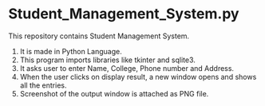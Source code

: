 # Student_Management_System.py
This repository contains Student Management System.
1. It is made in Python Language.
2. This program imports libraries like tkinter and sqlite3.
3. It asks user to enter Name, College, Phone number and Address.
4. When the user clicks on display result, a new window opens and shows all the entries.
5. Screenshot of the output window is attached as PNG file.
